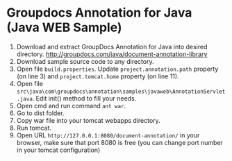 Groupdocs Annotation for Java (Java WEB Sample)
===============================================

1. Download and extract GroupDocs Annotation for Java into desired directory. http://groupdocs.com/java/document-annotation-library
2. Download sample source code to any directory.
3. Open file `build.properties`. Update `project.annotation.path` property (on line 3) and `project.tomcat.home` property (on line 11).
4. Open file `src\java\com\groupdocs\annotation\samples\javaweb\AnnotationServlet.java`. Edit init() method to fill your needs.
5. Open cmd and run command `ant war`.
6. Go to dist folder.
7. Copy war file into your tomcat webapps directory.
8. Run tomcat.
9. Open URL `http://127.0.0.1:8080/document-annotation/` in your browser, make sure that port 8080 is free (you can change port number in your tomcat configuration)
